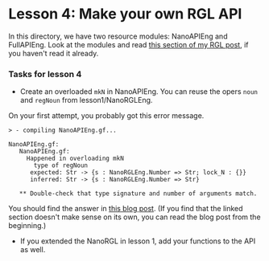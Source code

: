 # Lesson 4: Make your own RGL API

In this directory, we have two resource modules: NanoAPIEng and FullAPIEng. Look at the modules and read
[this section of my RGL post](https://inariksit.github.io/gf/2021/02/15/rgl-api-core-extensions.html#rgl-api-finally),
if you haven't read it already.

<!-- The RGL API is all about defining opers as shorthands for the complex RGL lins.  -->

### Tasks for lesson 4

* Create an overloaded `mkN` in NanoAPIEng. You can reuse the opers `noun` and  `regNoun` from lesson1/NanoRGLEng.

On your first attempt, you probably got this error message.

```
> - compiling NanoAPIEng.gf...

NanoAPIEng.gf:
   NanoAPIEng.gf:
     Happened in overloading mkN
       type of regNoun
      expected: Str -> {s : NanoRGLEng.Number => Str; lock_N : {}}
      inferred: Str -> {s : NanoRGLEng.Number => Str}

   ** Double-check that type signature and number of arguments match.
```

You should find the answer in [this blog post](https://inariksit.github.io/gf/2018/05/25/subtyping-gf.html#lock-fields). (If you find that the linked section doesn't make sense on its own, you can read the blog post from the beginning.)

* If you extended the NanoRGL in lesson 1, add your functions to the API as well.
